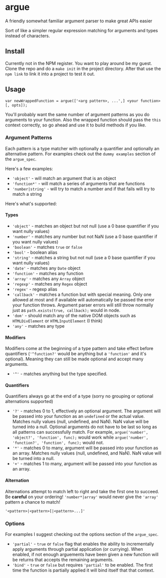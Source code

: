 # argue
A friendly somewhat familiar argument parser to make great APIs easier

Sort of like a simpler regular expression matching for arguments and types instead of characters.

## Install
Currently not in the NPM register. You want to play around be my guest. 
Clone the repo and do a `make init` in the project directory.
After that use the `npm link` to link it into a project to test it out.

## Usage
    var newWrappedFunction = argue(['<arg pattern>, ...',] <your function> [, opts]);
You'll probably want the same number of argument patterns as you do arguments to your function.
Also the wrapped function should pass the `this` context correctly, so go ahead and use it to build methods if you like.
  
### Argument Patterns
Each pattern is a type matcher with optionally a quantifier and optionally an alternative pattern. For examples check out the `dummy examples` section of the `argue_spec`.

Here's a few examples:
* `'object'` - will match an argument that is an object
* `'function*'` - will match a series of arguments that are functions
* `'number|string'` - will try to match a number and if that fails will try to match a string
  
Here's what's supported:
#### Types
* `'object'` - matches an object but not null (use a 0 base quantifier if you want nully values)
* `'number'` - matches any number but not NaN (use a 0 base quantifier if you want nully values)
* `'boolean'` - matches `true` or `false`
* `'bool'` - boolean alias
* `'string'` - matches a string but not null (use a 0 base quantifier if you want nully values)
* `'date'` - matches any `Date` object
* `'function'` - matches any function
* `'array'` - matches any `Array` object
* `'regexp'` - matches any `Regex` object
* `'regex'` - regexp alias
* `'callback'` - matches a function but with special meaning. Only one allowed at most and if available will automatically be passed the error your function throws. Argument parser errors will still throw normally just as `path.exists(true, callback);` would in node.
* `'dom'` - should match any of the native DOM objects such as `HTMLDivElement` or `HTMLInputElement` (I think)
* `'any'` - matches any type

#### Modifiers
Modifiers come at the beginning of a type pattern and take effect before quantifiers (`'^function?'` would be anything but a `'function'` and it's optional). Meaning they can still be made optional and accept many arguments.

* `'^'` - matches anything but the type specified.

#### Quantifiers
Quantifiers always go at the end of a type (sorry no grouping or optional alternations supported)

* `'?'` - matches 0 to 1, effectively an optional argument. The argument will be passed into your function as an `undefined` or the actual value. Matches nully values (null, undefined, and NaN). NaN value will be turned into a null. Optional arguments do not have to be last so long as all patterns can successfully match. For example, `argue('number', 'object?', 'function', func);` would work while `argue('number', 'function?', 'function', func);` would not.
* `'*'` - matches 0 to many, argument will be passed into your function as an array. Matches nully values (null, undefined, and NaN). NaN value will be turned into a null. 
* `'+'` - matches 1 to many, argument will be passed into your function as an array. 

#### Alternation
Alternations attempt to match left to right and take the first one to succeed. Be **careful** on your ordering!
`'number*|array'` would never give the `'array'` pattern a chance to match!

`'<pattern>|<pattern>[|<pattern>...]'`


### Options
For examples I suggest checking out the options section of the `argue_spec`.

* `'partial'` - `true` or `false` flag that enables the ability to incrementally apply arguments through partial application (or currying). When enabled, if not enough arguements have been given a new function will be returns that accepts the remaining arguments.
* `'bind'` - `true` or `false` but requires `'partial'` to be enabled. The first time the function is partially applied it will bind itself that that context. 
